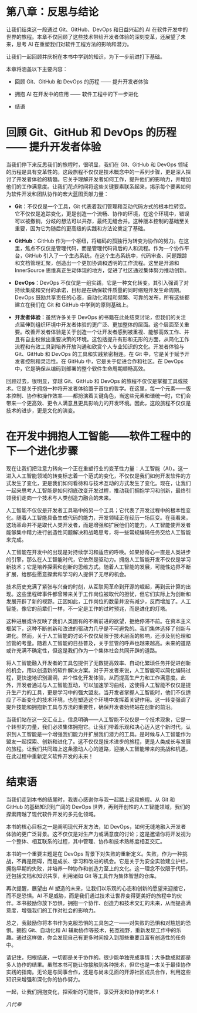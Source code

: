 

# 第八章：反思与结论

让我们结束这一段通过 Git、GitHub、DevOps 和日益兴起的 AI 在软件开发中的世界的旅程。本章不仅回顾了这些技术带给开发者体验的深刻变革，还展望了未来，思考 AI 在重塑我们对软件工程方法的影响和潜力。

让我们一起回顾并庆祝在本书中学到的知识，为下一步前进打下基础。

本章将涵盖以下主要内容：

+   回顾 Git、GitHub 和 DevOps 的历程 —— 提升开发者体验

+   拥抱 AI 在开发中的应用 —— 软件工程中的下一步进化

+   结语

# 回顾 Git、GitHub 和 DevOps 的历程 —— 提升开发者体验

当我们停下来反思我们的旅程时，很明显，我们在 Git、GitHub 和 DevOps 领域的历程是具有变革性的。这段旅程不仅仅是技术概念中的一系列步骤，更是深入探讨了开发者体验的精髓。它关乎理解开发者如何工作，提升他们的影响力，并增加他们的工作满意度。让我们花点时间将这些关键要素联系起来，揭示每个要素如何为软件开发和团队协作的宏大蓝图贡献力量：

+   **Git**：不仅仅是一个工具，Git 代表着我们管理和互动代码方式的根本性转变。它不仅仅是追踪变化，更是创造一个流畅、协作的环境，在这个环境中，错误可以被撤销，分歧的想法可以共存，最终无缝合并。这种版本控制的基础至关重要，因为它为随后的更高级的实践和方法论奠定了基础。

+   **GitHub**：GitHub 作为一个枢纽，将编码的孤独行为转变为协作的努力。在这里，焦点不仅仅是管理代码，而是管理代码背后的人和流程。作为一个协作平台，GitHub 引入了一个生态系统，在这个生态系统中，代码审查、问题跟踪和文档管理汇聚，创造出一个更加协调和透明的工作流程。这里是开源和 InnerSource 思维真正生动体现的地方，促进了社区通过集体努力推动创新。

+   **DevOps**：DevOps 不仅仅是一组实践，它是一种文化转变。其引入强调了对持续集成和交付的承诺，目标是在确保软件质量的同时缩短开发生命周期。DevOps 鼓励共享责任的心态，自动化流程和频繁、可靠的发布，所有这些都建立在我们在 Git 和 GitHub 中学到的原则基础上。

+   **开发者体验**：虽然许多关于 DevOps 的书籍在此处结束讨论，但我们的关注点延伸到组织环境中开发者体验的更广泛、更加整体的层面。这个层面至关重要。改善开发者体验是关于创造一个让开发者感到被重视、能够高效工作、并且有自主权做出重要决策的环境。这包括提升有形和无形的方面，从简化工作流程和有效工具到培养开放沟通和欣赏个人专业知识的文化。开发者体验与 Git、GitHub 和 DevOps 的工具和实践紧密相连。在 Git 中，它是关于赋予开发者控制和灵活性。在 GitHub 中，它是关于促进合作和社区。在 DevOps 中，它是确保从编码到部署的整个软件生命周期顺畅高效。

回顾过去，很明显，穿越 Git、GitHub 和 DevOps 的旅程不仅仅是掌握工具或技术。它是关于拥抱一种将开发者体验置于首位的哲学。在这里，每一个元素——版本控制、协作和操作效率——都扮演着关键角色，当这些元素和谐统一时，它们会带来一个更高效、更令人满意且更具影响力的开发环境。因此，这段旅程不仅仅是技术的进步，更是文化的演变。

# 在开发中拥抱人工智能——软件工程中的下一个进化步骤

现在让我们把注意力转向一个正在重塑行业的变革性力量：人工智能（AI）。这一进入人工智能领域的转变标志着一个范式的变化，不仅仅是我们如何开发软件的方式发生了变化，更是我们如何看待和与技术互动的方式发生了变化。现在，让我们一起来思考人工智能是如何彻底改变开发过程，推动我们拥抱学习和创新，最终引领我们走向一个技术与人类创造力融合的未来。

人工智能不仅仅是开发者工具箱中的另一个工具；它代表了开发过程中的根本性变化。随着人工智能具备生成代码的能力，开发领域正在经历一场巨变。在我看来，这场革命并不是取代人类开发者，而是增强和扩展他们的能力。人工智能使开发者能够集中精力进行创造性问题解决和战略思考，将一些常规编码任务交给人工智能来完成。

人工智能在开发中的出现是对持续学习和适应的呼唤。如果好奇心一直是人类进步的引擎，那么在人工智能时代，它依然是驱动力。拥抱人工智能开发不仅仅是学习新技术；它是培养探索和创新的思维方式。随着人工智能的发展，可能性边界不断扩展，给那些愿意探索和学习的人提供了无尽的机会。

技术历史充满了紧张与兴奋的时刻，从互联网革命到开源的崛起，再到云计算的出现。这些里程碑事件都曾带来关于工作岗位被取代的担忧，但它们实际上为创新和发展开辟了新的视野。正因如此，工作岗位的数量并没有减少，反而增加了。人工智能，像它的前辈们一样，不一定是工作的过时预兆，而是进化的灯塔。

这种进展或许反映了我们人类固有的不断前进的欲望，拒绝停滞不前。在资本主义框架下，这种不断创新和改进的驱动力几乎是不可避免的。我们集体选择了创新与进化。然而，关于人工智能的讨论不仅仅局限于技术层面的影响，还涉及到伦理和监管的考量。随着人工智能的日益普及，关于监管的呼声也越来越高。未来的道路或许充满不确定性，但这是我们作为一个集体社会共同开辟的道路。

将人工智能融入开发者的工具包提供了无数提高效率、自动化繁琐任务并促进创新的机会，用以创造新的软件解决方案。对于开发者来说，人工智能可以简化编码过程，更快速地识别漏洞，并个性化开发体验，从而提高生产力和工作满意度。此外，开发者通过与人工智能互动，可以加速学习曲线，这使得人工智能不仅仅是提升生产力的工具，更是学习中的强大盟友。当开发者掌握人工智能时，他们不仅适应了不断变化的技术环境，也在塑造这个环境中发挥着关键作用。这一转变强调了提升技能和拥抱新工具与方法的重要性，确保开发者始终站在创新的前沿。

当我们站在这一交汇点上，信息明确——人工智能不仅仅是一个技术现象，它是一个转型的力量，我们必须集体拥抱它。让我们带着乐观和决心迈入这个新时代，认识到人工智能是一个增强我们能力并扩展我们潜力的工具。是时候与人工智能作为盟友一起探索、创新和进化了。这不仅仅是技术进步的旅程，更是人类成长与发展的旅程。让我们共同踏上这条激动人心的道路，迎接人工智能带来的挑战和机遇，在此过程中重新定义软件开发的未来！

# 结束语

当我们走到本书的结尾时，我衷心感谢你与我一起踏上这段旅程。从 Git 和 GitHub 的基础知识到广阔的 DevOps 世界，再到开创性的人工智能领域，我们的探索跨越了现代软件开发的多元化领域。

本书的核心目标之一是阐明现代开发方法，如 DevOps，如何无缝地融入开发者体验的更广泛背景。这不仅仅是对生产力或满意度的讨论；这是邀请你将开发视为一个整体、相互联系的过程，其中管理、协作和技术熟练度相互交汇。

本书的一个重要主题是在 DevOps 背景下对失败的重新定义。失败，作为一种挑战，不再是阻碍，而是成长、学习和改进的机会。它是关于为安全实验建立护栏，拥抱早期的失败，并培养一种协作和创造力至上的文化。这一理念不仅限于代码，还包括文档和知识共享，利用诸如 Git 等工具作为集体智慧的仓库。

再次提醒，展望由 AI 塑造的未来，让我们以乐观的心态和创新的愿望来迎接它，而不是恐惧。AI 不是威胁，而是我们通过技术让世界变得更美好的旅程中的伙伴。本书鼓励你放下恐惧，拥抱一个协作、创造力和技术交汇的未来，从而提高满意度，增强我们的工作对社会的影响力。

总之，我鼓励你将本书作为克服恐惧的工具包之一——对失败的恐惧和对尴尬的恐惧。拥抱 Git、自动化和 AI 辅助协作等技术，拓宽视野，重新发现工作中的乐趣。通过这样做，你会发现自己有更多时间投入到那些重要且富有创造性的任务中。

请记住，归根结底，一切都是关于协作的。很少能单独完成事情；大多数成就都是多人协作的结果。虽然本书可能让你接触到各种技术，但它也是一本关于最佳协作实践的指南。无论是与同事合作，还是与尚未见面的开源社区成员合作，利用这些知识来增强和深化你的协作努力。

一起，让我们拥抱变化，探索新的可能性，享受开发和协作的艺术！

*八代幸*
